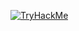 [![TryHackMe](https://tryhackme-badges.s3.amazonaws.com/jonathandmribeiro.png)](https://tryhackme.com/p/jonathandmribeiro)
